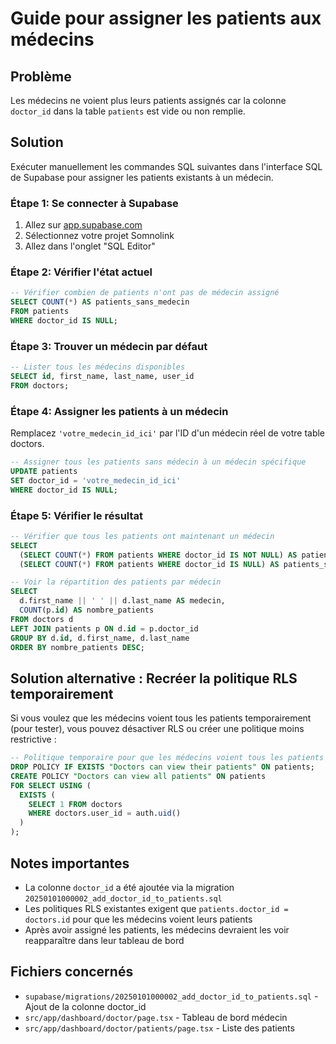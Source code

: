 # Guide pour assigner les patients aux médecins

## Problème
Les médecins ne voient plus leurs patients assignés car la colonne `doctor_id` dans la table `patients` est vide ou non remplie.

## Solution
Exécuter manuellement les commandes SQL suivantes dans l'interface SQL de Supabase pour assigner les patients existants à un médecin.

### Étape 1: Se connecter à Supabase
1. Allez sur [app.supabase.com](https://app.supabase.com)
2. Sélectionnez votre projet Somnolink
3. Allez dans l'onglet "SQL Editor"

### Étape 2: Vérifier l'état actuel
```sql
-- Vérifier combien de patients n'ont pas de médecin assigné
SELECT COUNT(*) AS patients_sans_medecin 
FROM patients 
WHERE doctor_id IS NULL;
```

### Étape 3: Trouver un médecin par défaut
```sql
-- Lister tous les médecins disponibles
SELECT id, first_name, last_name, user_id 
FROM doctors;
```

### Étape 4: Assigner les patients à un médecin
Remplacez `'votre_medecin_id_ici'` par l'ID d'un médecin réel de votre table doctors.

```sql
-- Assigner tous les patients sans médecin à un médecin spécifique
UPDATE patients 
SET doctor_id = 'votre_medecin_id_ici'
WHERE doctor_id IS NULL;
```

### Étape 5: Vérifier le résultat
```sql
-- Vérifier que tous les patients ont maintenant un médecin
SELECT 
  (SELECT COUNT(*) FROM patients WHERE doctor_id IS NOT NULL) AS patients_avec_medecin,
  (SELECT COUNT(*) FROM patients WHERE doctor_id IS NULL) AS patients_sans_medecin;

-- Voir la répartition des patients par médecin
SELECT 
  d.first_name || ' ' || d.last_name AS medecin,
  COUNT(p.id) AS nombre_patients
FROM doctors d
LEFT JOIN patients p ON d.id = p.doctor_id
GROUP BY d.id, d.first_name, d.last_name
ORDER BY nombre_patients DESC;
```

## Solution alternative : Recréer la politique RLS temporairement

Si vous voulez que les médecins voient tous les patients temporairement (pour tester), vous pouvez désactiver RLS ou créer une politique moins restrictive :

```sql
-- Politique temporaire pour que les médecins voient tous les patients
DROP POLICY IF EXISTS "Doctors can view their patients" ON patients;
CREATE POLICY "Doctors can view all patients" ON patients
FOR SELECT USING (
  EXISTS (
    SELECT 1 FROM doctors 
    WHERE doctors.user_id = auth.uid()
  )
);
```

## Notes importantes
- La colonne `doctor_id` a été ajoutée via la migration `20250101000002_add_doctor_id_to_patients.sql`
- Les politiques RLS existantes exigent que `patients.doctor_id = doctors.id` pour que les médecins voient leurs patients
- Après avoir assigné les patients, les médecins devraient les voir reapparaître dans leur tableau de bord

## Fichiers concernés
- `supabase/migrations/20250101000002_add_doctor_id_to_patients.sql` - Ajout de la colonne doctor_id
- `src/app/dashboard/doctor/page.tsx` - Tableau de bord médecin
- `src/app/dashboard/doctor/patients/page.tsx` - Liste des patients